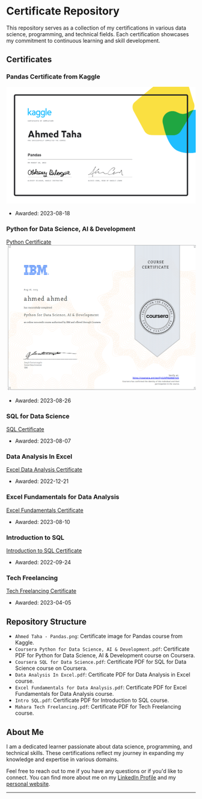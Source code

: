 # Certificate Repository

This repository serves as a collection of my certifications in various data science, programming, and technical fields. Each certification showcases my commitment to continuous learning and skill development.

## Certificates

### Pandas Certificate from Kaggle
![Pandas Certificate](Ahmed%20Taha%20-%20Pandas.png)
* Awarded: 2023-08-18

### Python for Data Science, AI & Development
[Python Certificate](Python%20for%20Data%20Science,%20AI%20&%20Development.pdf)
![Python Certificate](Python%20for%20Data%20Science,%20AI%20&%20Development.png)
* Awarded: 2023-08-26

### SQL for Data Science
[SQL Certificate](Coursera%20SQL%20for%20Data%20Science.pdf)
* Awarded: 2023-08-07

### Data Analysis In Excel
[Excel Data Analysis Certificate](Data%20Analysis%20In%20Excel.pdf)
* Awarded: 2022-12-21

### Excel Fundamentals for Data Analysis
[Excel Fundamentals Certificate](Excel%20Fundamentals%20for%20Data%20Analysis.pdf)
* Awarded: 2023-08-10

### Introduction to SQL
[Introduction to SQL Certificate](Intro%20SQL.pdf)
* Awarded: 2022-09-24

### Tech Freelancing
[Tech Freelancing Certificate](Mahara%20Tech%20Freelancing.pdf)
* Awarded: 2023-04-05


## Repository Structure

- `Ahmed Taha - Pandas.png`: Certificate image for Pandas course from Kaggle.
- `Coursera Python for Data Science, AI & Development.pdf`: Certificate PDF for Python for Data Science, AI & Development course on Coursera.
- `Coursera SQL for Data Science.pdf`: Certificate PDF for SQL for Data Science course on Coursera.
- `Data Analysis In Excel.pdf`: Certificate PDF for Data Analysis in Excel course.
- `Excel Fundamentals for Data Analysis.pdf`: Certificate PDF for Excel Fundamentals for Data Analysis course.
- `Intro SQL.pdf`: Certificate PDF for Introduction to SQL course.
- `Mahara Tech Freelancing.pdf`: Certificate PDF for Tech Freelancing course.

## About Me

I am a dedicated learner passionate about data science, programming, and technical skills. These certifications reflect my journey in expanding my knowledge and expertise in various domains.

Feel free to reach out to me if you have any questions or if you'd like to connect. You can find more about me on my [LinkedIn Profile](https://www.linkedin.com/in/ahmed-taha-87b546207/)
 and my [personal website](https://ahmedtaha89.github.io/My_Portfolio/).

---
